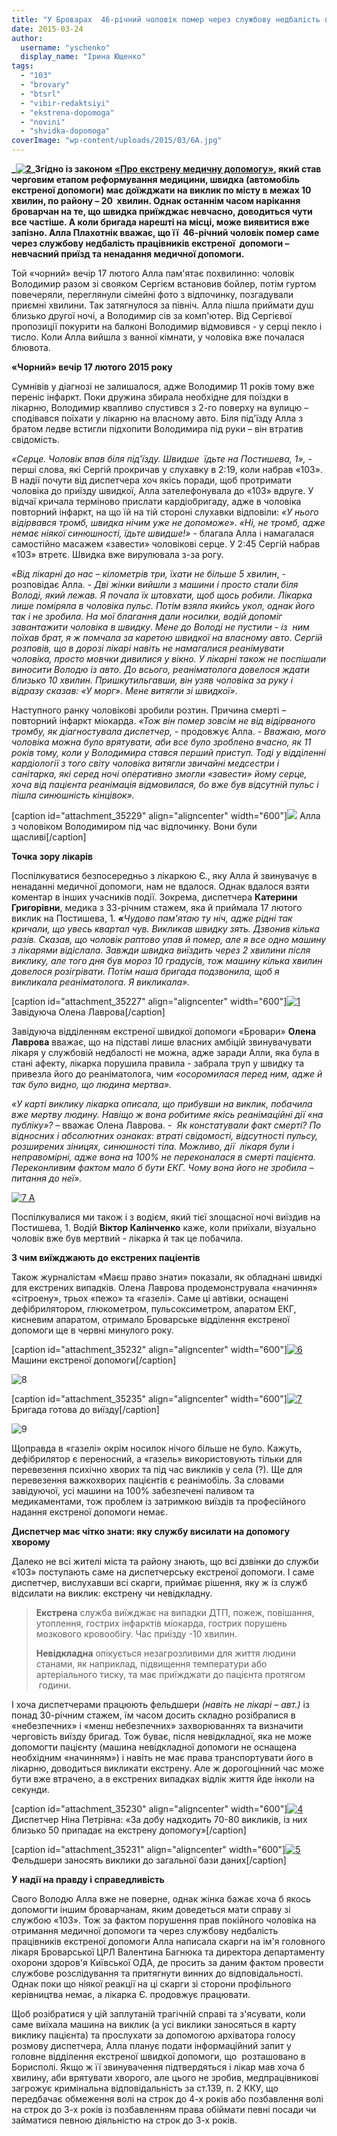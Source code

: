 ```yaml
---
title: "У Броварах  46-річний чоловік помер через службову недбалість працівників екстреної допомоги?"
date: 2015-03-24
author: 
  username: "yschenko"
  display_name: "Ірина Ющенко"
tags: 
  - "103"
  - "brovary"
  - "btsrl"
  - "vibir-redaktsiyi"
  - "ekstrena-dopomoga"
  - "novini"
  - "shvidka-dopomoga"
coverImage: "wp-content/uploads/2015/03/6A.jpg"
---
```


**_[![2](https://mpz.brovary.org/wp-content/uploads/2015/03/22.jpg)](https://mpz.brovary.org/wp-content/uploads/2015/03/22.jpg)_Згідно із законом [«Про екстрену медичну допомогу»](https://zakon1.rada.gov.ua/laws/show/5081-17), який став черговим етапом реформування медицини, швидка (автомобіль екстреної допомоги) має доїжджати на виклик по місту в межах 10 хвилин, по району – 20  хвилин. Однак останнім часом нарікання броварчан на те, що швидка приїжджає невчасно, доводиться чути все частіше. А коли бригада нарешті на місці, може виявитися вже запізно. Алла Плахотнік вважає, що її  46-річний чоловік помер саме через службову недбалість працівників екстреної  допомоги – невчасний приїзд та ненадання медичної допомоги.**

Той «чорний» вечір 17 лютого Алла пам'ятає похвилинно: чоловік Володимир разом зі свояком Сергієм встановив бойлер, потім гуртом повечеряли, переглянули сімейні фото з відпочинку, позгадували приємні хвилини. Так затягнулося за північ. Алла пішла приймати душ близько другої ночі, а Володимир сів за комп'ютер. Від Сергієвої пропозиції покурити на балконі Володимир відмовився - у серці пекло і тисло. Коли Алла вийшла з ванної кімнати, у чоловіка вже почалася блювота.

**«Чорний» вечір 17 лютого 2015 року**

Сумнівів у діагнозі не залишалося, адже Володимир 11 років тому вже переніс інфаркт. Поки дружина збирала необхідне для поїздки в лікарню, Володимир квапливо спустився з 2-го поверху на вулицю – сподівався поїхати у лікарню на власному авто. Біля під'їзду Алла з братом ледве встигли підхопити Володимира під руки – він втратив свідомість.

_«Серце. Чоловік впав біля під'їзду. Швидше  їдьте на Постишева, 1»,_ - перші слова, які Сергій прокричав у слухавку в 2:19, коли набрав «103». В надії почути від диспетчера хоч якісь поради, щоб протримати чоловіка до приїзду швидкої, Алла зателефонувала до «103» вдруге. У відчаї кричала терміново прислати кардіобригаду, адже в чоловіка повторний інфаркт, на що їй на тій стороні слухавки відповіли: _«У нього відірвався тромб, швидка нічим уже не допоможе»_. _«Ні, не тромб, адже немає ніякої синюшності, їдьте швидше!»_ - благала Алла і намагалася самостійно масажем «завести» чоловікові серце. У 2:45 Сергій набрав «103» втретє. Швидка вже вирулювала з-за рогу.

_«Від лікарні до нас – кілометрів три, їхати не більше 5 хвилин_, - розповідає Алла. - _Дві жінки вийшли з машини і просто стали біля Володі, який лежав. Я почала їх штовхати, щоб щось робили. Лікарка лише поміряла в чоловіка пульс. Потім взяла якийсь укол, однак його так і не зробила. На мої благання дали носилки, водій допоміг завантажити чоловіка в швидку_. _Мене до Володі не пустили - із  ним поїхав брат, я ж помчала за каретою швидкої на власному авто. Сергій розповів, що в дорозі лікарі навіть не намагалися реанімувати чоловіка, просто мовчки дивилися у вікно. У лікарні також не поспішали виносити Володю із авто. До всього, реаніматолога довелося ждати близько 10 хвилин. Пришкутильгавши, він узяв чоловіка за руку і відразу сказав: «У морг». Мене витягли зі швидкої»_.

Наступного ранку чоловікові зробили розтин. Причина смерті – повторний інфаркт міокарда. _«Тож він помер зовсім не від відірваного тромбу, як діагностувала диспетчер,_ - продовжує Алла. - _Вважаю, мого чоловіка можна було врятувати, аби все було зроблено вчасно, як 11 років тому, коли у Володимира стався перший приступ. Тоді у відділенні кардіології з того світу чоловіка витягли звичайні медсестри і санітарка, які серед ночі оперативно змогли «завести» йому серце, хоча від пацієнта реанімація відмовилася, бо вже був відсутній пульс і пішла синюшність кінцівок»._

\[caption id="attachment\_35229" align="aligncenter" width="600"\][![](https://mpz.brovary.org/wp-content/uploads/2015/03/31.jpg)](https://mpz.brovary.org/wp-content/uploads/2015/03/31.jpg) Алла з чоловіком Володимиром під час відпочинку. Вони були щасливі\[/caption\]

**Точка зору лікарів**

Поспілкуватися безпосередньо з лікаркою Є., яку Алла й звинувачує в ненаданні медичної допомоги, нам не вдалося. Однак вдалося взяти коментар в інших учасників події. Зокрема, диспетчера **Катерини Григорівни**, медика з 33-річним стажем, яка й приймала 17 лютого виклик на Постишева, 1. **_«_**_Чудово пам'ятаю ту ніч, адже_ _рідні так кричали, що увесь квартал чув. Викликав швидку зять. Дзвонив кілька разів. Сказав, що чоловік раптово упав й помер, але я все одно машину з лікарями відіслала. Завжди швидка виїздить через 2 хвилини після виклику, але того дня був мороз 10 градусів, тож машину кілька хвилин довелося розігрівати. Потім наша бригада подзвонила, щоб я викликала реаніматолога. Я викликала»._

\[caption id="attachment\_35227" align="aligncenter" width="600"\][![1](https://mpz.brovary.org/wp-content/uploads/2015/03/16.jpg)](https://mpz.brovary.org/wp-content/uploads/2015/03/16.jpg) Завідуюча Олена Лаврова\[/caption\]

Завідуюча відділенням екстреної швидкої допомоги «Бровари» **Олена Лаврова** вважає, що на підставі лише власних амбіцій звинувачувати лікаря у службовій недбалості не можна, адже заради Алли, яка була в стані афекту, лікарка порушила правила - забрала труп у швидку та привезла його до реаніматолога, чим _«осоромилася перед ним, адже й так було видно, що людина мертва»._

_«У карті виклику лікарка описала, що прибувши на виклик, побачила вже мертву людину. Навіщо ж вона робитиме якісь реанімаційні дії «на публіку»?_ – вважає Олена Лаврова. -  _Як констатували факт смерті? По відносних і абсолютних ознаках: втраті свідомості, відсутності пульсу, розширених зіницях, синюшності тіла. Можливо, дії  лікаря були і неправомірні, адже вона на 100% не переконалася в смерті пацієнта. Переконливим фактом мало б бути ЕКГ. Чому вона його не зробила – питання до неї»._

[![7 А](https://mpz.brovary.org/wp-content/uploads/2015/03/7-A.jpg)](https://mpz.brovary.org/wp-content/uploads/2015/03/7-A.jpg)

Поспілкувалися ми також і з водієм, який тієї злощасної ночі виїздив на Постишева, 1. Водій **Віктор Калінченко** каже, коли приїхали, візуально чоловік вже був мертвий - лікарка й так це побачила.

**З чим виїжджають до екстрених паціентів**

Також журналістам «Маєш право знати» показали, як обладнані швидкі для екстрених випадків. Олена Лаврова продемонструвала «начиння» «сітроену», трьох «пежо» та «газелі». Саме ці автівки, оснащені дефібрилятором, глюкометром, пульсоксиметром, апаратом ЕКГ, кисневим апаратом, отримало Броварське відділення екстреної допомоги ще в червні минулого року.

\[caption id="attachment\_35232" align="aligncenter" width="600"\][![6](https://mpz.brovary.org/wp-content/uploads/2015/03/61.jpg)](https://mpz.brovary.org/wp-content/uploads/2015/03/61.jpg) Машини екстреної допомоги\[/caption\]

![8](https://mpz.brovary.org/wp-content/uploads/2015/03/81.jpg)

\[caption id="attachment\_35235" align="aligncenter" width="600"\][![7](https://mpz.brovary.org/wp-content/uploads/2015/03/72.jpg)](https://mpz.brovary.org/wp-content/uploads/2015/03/72.jpg) Бригада готова до виїзду\[/caption\]

![9](https://mpz.brovary.org/wp-content/uploads/2015/03/92.jpg)

Щоправда в «газелі» окрім носилок нічого більше не було. Кажуть, дефібрилятор є переносний, а «газель» використовують тільки для перевезення психічно хворих та під час викликів у села (?). Ще для перевезення важкохворих пацієнтів є реанімобіль. За словами завідуючої, усі машини на 100% забезпечені паливом та медикаментами, тож проблем із затримкою виїздів та професійного надання екстреної допомоги немає.

**Диспетчер має чітко знати: яку службу висилати на допомогу хворому**

Далеко не всі жителі міста та району знають, що всі дзвінки до служби «103» поступають саме на диспетчерську екстреної допомоги. І саме диспетчер, вислухавши всі скарги, приймає рішення, яку ж із служб відсилати на виклик: екстрену чи невідкладну.

> **Екстрена** служба виїжджає на випадки ДТП, пожеж, повішання, утоплення, гострих інфарктів міокарда, гострих порушень мозкового кровообігу. Час приїзду -10 хвилин.
> 
> **Невідкладна** опікується незагрозливими для життя людини станами, як наприклад, підвищення температури або артеріального тиску, та має приїжджати до пацієнта протягом  години.

І хоча диспетчерами працюють фельдшери _(навіть не лікарі – авт.)_ із понад 30-річним стажем, їм часом досить складно розібралися в «небезпечних» і «менш небезпечних» захворюваннях та визначити черговість виїзду бригад. Тож буває, після невідкладної, яка не може допомогти пацієнту (машина невідкладної допомоги не оснащена необхідним «начинням») і навіть не має права транспортувати його в лікарню, доводиться викликати екстрену. Але ж дорогоцінний час може бути вже втрачено, а в екстрених випадках відлік життя йде інколи на секунди.

\[caption id="attachment\_35230" align="aligncenter" width="600"\][![4](https://mpz.brovary.org/wp-content/uploads/2015/03/41.jpg)](https://mpz.brovary.org/wp-content/uploads/2015/03/41.jpg) Диспетчер Ніна Петрівна: «За добу надходить 70-80 викликів, із них близько 50 припадає на екстрену допомогу»\[/caption\]

\[caption id="attachment\_35231" align="aligncenter" width="600"\][![5](https://mpz.brovary.org/wp-content/uploads/2015/03/51.jpg)](https://mpz.brovary.org/wp-content/uploads/2015/03/51.jpg) Фельдшери заносять виклики до загальної бази даних\[/caption\]

**У надії на правду і справедливість**

Свого Володю Алла вже не поверне, однак жінка бажає хоча б якось допомогти іншим броварчанам, яким доведеться мати справу зі службою «103». Тож за фактом порушення прав покійного чоловіка на отримання медичної допомоги та через службову недбалість працівників екстреної допомоги Алла написала скарги на ім'я головного лікаря Броварської ЦРЛ Валентина Багнюка та директора департаменту охорони здоров'я Київської ОДА, де просить за даним фактом провести службове розслідування та притягнути винних до відповідальності. Однак поки що ніякої реакції на ці скарги зі сторони профільного керівництва немає, а лікарка Є. продовжує працювати.

Щоб розібратися у цій заплутаній трагічній справі та з'ясувати, коли саме виїхала машина на виклик (а усі виклики заносяться в карту виклику пацієнта) та прослухати за допомогою архіватора голосу розмову диспетчера, Алла планує подати інформаційний запит у головне відділення екстреної швидкої допомоги, що  розташовано в Борисполі. Якщо ж її звинувачення підтвердяться і лікар мав хоча б хвилину, аби врятувати хворого, але цього не зробив, медпрацівникові загрожує кримінальна відповідальність за ст.139, п. 2 ККУ, що передбачає обмеження волі на строк до 4-х років або позбавлення волі на строк до 3-х років із позбавленням права обіймати певні посади чи займатися певною діяльністю на строк до 3-х років.
